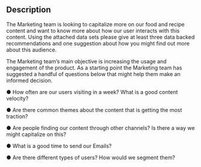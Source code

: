 ## Description

The Marketing team is looking to capitalize more on our food and recipe content and want to know more about how our user interacts with this content.  Using the attached data sets please give at least three data backed recommendations and one suggestion about how you might find out more about this audience.

The Marketing team’s main objective is increasing the usage and engagement of the product.  As a starting point the Marketing team has suggested a handful of questions below that might help them make an informed decision.

●	How often are our users visiting in a week?  What is a good content velocity?

●	Are there common themes about the content that is getting the most traction?

●	Are people finding our content through other channels?  Is there a way we might capitalize on this?

●	What is a good time to send our Emails?

●	Are there different types of users?  How would we segment them?

